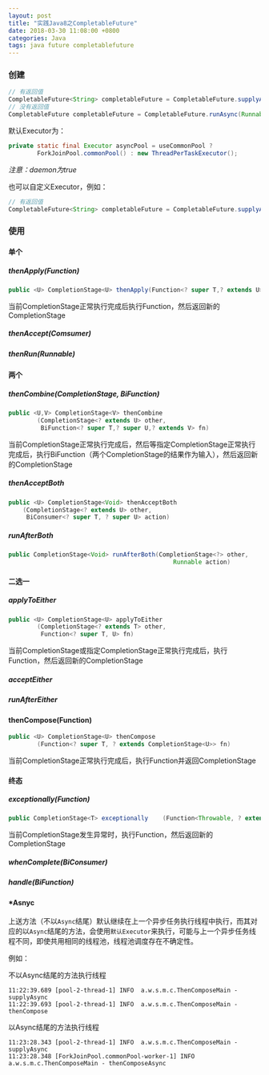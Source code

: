 ```yaml
---
layout: post
title: "实践Java8之CompletableFuture"
date: 2018-03-30 11:08:00 +0800
categories: Java
tags: java future completablefuture
---
```


### 创建

```java
// 有返回值
CompletableFuture<String> completableFuture = CompletableFuture.supplyAsync(Supplier);
// 没有返回值
CompletableFuture completableFuture = CompletableFuture.runAsync(Runnable);
```

默认Executor为：

```java
private static final Executor asyncPool = useCommonPool ?
        ForkJoinPool.commonPool() : new ThreadPerTaskExecutor();
```

*注意：daemon为true*

也可以自定义Executor，例如：

```java
// 有返回值
CompletableFuture<String> completableFuture = CompletableFuture.supplyAsync(Supplier, executor);
```

### 使用

#### 单个

##### thenApply(Function)

```java
public <U> CompletionStage<U> thenApply(Function<? super T,? extends U> fn)
```

当前CompletionStage正常执行完成后执行Function，然后返回新的CompletionStage

##### thenAccept(Comsumer)

##### thenRun(Runnable)

#### 两个

##### thenCombine(CompletionStage, BiFunction)

```java
public <U,V> CompletionStage<V> thenCombine
        (CompletionStage<? extends U> other,
         BiFunction<? super T,? super U,? extends V> fn)
```

当前CompletionStage正常执行完成后，然后等指定CompletionStage正常执行完成后，执行BiFunction（两个CompletionStage的结果作为输入），然后返回新的CompletionStage

##### thenAcceptBoth

```java
public <U> CompletionStage<Void> thenAcceptBoth
    (CompletionStage<? extends U> other,
     BiConsumer<? super T, ? super U> action)
```

##### runAfterBoth

```java
public CompletionStage<Void> runAfterBoth(CompletionStage<?> other,
                                              Runnable action)
```

#### 二选一

##### applyToEither

```java
public <U> CompletionStage<U> applyToEither
        (CompletionStage<? extends T> other,
         Function<? super T, U> fn)
```

当前CompletionStage或指定CompletionStage正常执行完成后，执行Function，然后返回新的CompletionStage

##### acceptEither

##### runAfterEither

#### thenCompose(Function)

```java
public <U> CompletionStage<U> thenCompose
        (Function<? super T, ? extends CompletionStage<U>> fn)
```

当前CompletionStage正常执行完成后，执行Function并返回CompletionStage

#### 终态

##### exceptionally(Function)

```java
public CompletionStage<T> exceptionally    (Function<Throwable, ? extends T> fn)
```

当前CompletionStage发生异常时，执行Function，然后返回新的CompletionStage

##### whenComplete(BiConsumer)

##### handle(BiFunction)

#### *Asnyc

上送方法（不以`Async`结尾）默认继续在上一个异步任务执行线程中执行，而其对应的以`Async`结尾的方法，会使用`默认Executor`来执行，可能与上一个异步任务线程不同，即使共用相同的线程池，线程池调度存在不确定性。

例如：

不以Async结尾的方法执行线程

```
11:22:39.689 [pool-2-thread-1] INFO  a.w.s.m.c.ThenComposeMain - supplyAsync
11:22:39.693 [pool-2-thread-1] INFO  a.w.s.m.c.ThenComposeMain - thenCompose
```

以Async结尾的方法执行线程

```
11:23:28.343 [pool-2-thread-1] INFO  a.w.s.m.c.ThenComposeMain - supplyAsync
11:23:28.348 [ForkJoinPool.commonPool-worker-1] INFO  a.w.s.m.c.ThenComposeMain - thenComposeAsync
```